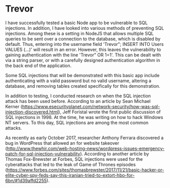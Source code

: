 # Trevor

I have successfully tested a basic Node app to be vulnerable to SQL injections.  In addition, I have looked into various methods of preventing SQL injections.  Among these is a setting in NodeJS that allows multiple SQL queries to be sent over a connection to the database, which is disabled by default.  Thus, entering into the username field 'Trevor"; INSERT INTO Users VALUES (...)' will result in an error.  However, this leaves the vulnerability to gaining authentication with the line 'Trevor" OR 1=1'.  This can be dealt with via a string parser, or with a carefully designed authentication algorithm in the back end of the application.

Some SQL injections that will be demonstrated with this basic app include authenticating with a valid password but no valid username, altering a database, and removing tables created specifically for this demonstration.  

In addition to testing, I conducted research on when the SQL injection attack has been used before.  According to an article by Sean Michael Kerner (https://www.esecurityplanet.com/network-security/how-was-sql-injection-discovered.html), Jeff Foristal wrote the first public discussion of SQL injections in 1998.  At the time, he was writing on how to hack Windows NT servers.  To this day, SQL injections are among the most common attacks.  

As recently as early October 2017, researcher Anthony Ferrara discovered a bug in WordPress that allowed an for website takeover (http://www.thewhir.com/web-hosting-news/wordpress-issues-emergency-patch-for-sql-injection-vulnerability).  According to another article by Thomas Fox-Brewster at Forbes, SQL injections were used for the cyberattacks that led to the leak of Game of Thrones episodes (https://www.forbes.com/sites/thomasbrewster/2017/11/21/basic-hacker-or-elite-cyber-spy-feds-say-this-iranian-tried-to-extort-hbo-for-6bn/#1d39affd2255).
